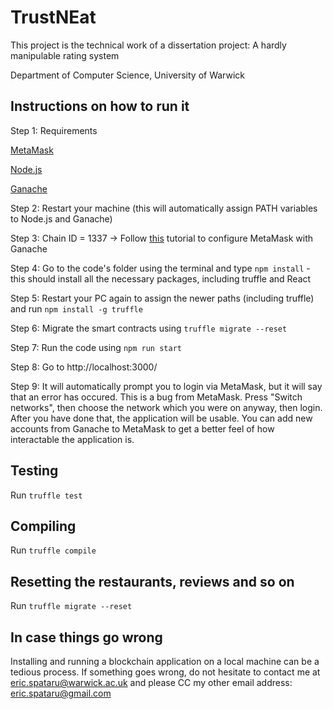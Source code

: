 # TrustNEat
 This project is the technical work of a dissertation project: A hardly manipulable rating system 
 
 Department of Computer Science, University of Warwick
 ## Instructions on how to run it
 Step 1: Requirements
 
 [MetaMask](https://metamask.io/)
 
 [Node.js](https://nodejs.org/en/download/)
 
 [Ganache](https://www.trufflesuite.com/ganache)
 
 Step 2: Restart your machine (this will automatically assign PATH variables to Node.js and Ganache)
 
 Step 3: Chain ID = 1337 -> Follow [this](https://www.trufflesuite.com/docs/truffle/getting-started/truffle-with-metamask) tutorial to configure MetaMask with Ganache
 
 Step 4: Go to the code's folder using the terminal and type ```npm install``` - this should install all the necessary packages, including truffle and React

 Step 5: Restart your PC again to assign the newer paths (including truffle) and run ```npm install -g truffle```

 Step 6: Migrate the smart contracts using ```truffle migrate --reset```
 
 Step 7: Run the code using ```npm run start```
 
 Step 8: Go to http://localhost:3000/ 
 
 Step 9: It will automatically prompt you to login via MetaMask, but it will say that an error has occured. This is a bug from MetaMask. Press "Switch networks", then choose the network which you were on anyway, then login. After you have done that, the application will be usable. You can add new accounts from Ganache to MetaMask to get a better feel of how interactable the application is. 
 
 ## Testing
 Run ```truffle test```
 ## Compiling
 Run ```truffle compile```
 ## Resetting the restaurants, reviews and so on
 Run ```truffle migrate --reset```
 ## In case things go wrong
 Installing and running a blockchain application on a local machine can be a tedious process. If something goes wrong, do not hesitate to contact me at eric.spataru@warwick.ac.uk and please CC my other email address: eric.spataru@gmail.com
 
  
